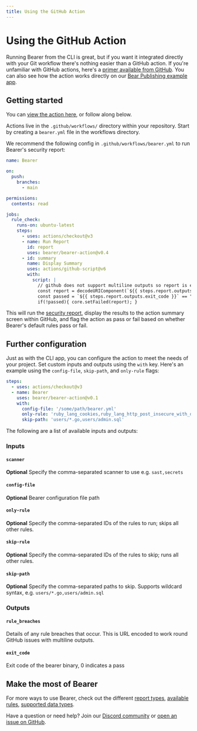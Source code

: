 ```yaml
---
title: Using the GitHub Action
---
```


# Using the GitHub Action

Running Bearer from the CLI is great, but if you want it integrated directly with your Git workflow there's nothing easier than a GitHub action. If you're unfamiliar with GitHub actions, here's a [primer available from GitHub](https://github.com/features/actions). You can also see how the action works directly on our [Bear Publishing example app](https://github.com/Bearer/bear-publishing/actions/workflows/bearer.yml).

## Getting started

You can [view the action here](https://github.com/marketplace/actions/bearer-security), or follow along below.

Actions live in the `.github/workflows/` directory within your repository. Start by creating a `bearer.yml` file in the workflows directory.

We recommend the following config in `.github/workflows/bearer.yml` to run Bearer's security report:

```yml
name: Bearer

on:
  push:
    branches:
      - main

permissions:
  contents: read

jobs:
  rule_check:
    runs-on: ubuntu-latest
    steps:
      - uses: actions/checkout@v3
      - name: Run Report
        id: report
        uses: bearer/bearer-action@v0.4
      - id: summary
        name: Display Summary
        uses: actions/github-script@v6
        with:
          script: |
            // github does not support multiline outputs so report is encoded
            const report = decodeURIComponent(`${{ steps.report.outputs.rule_breaches }}`);
            const passed = `${{ steps.report.outputs.exit_code }}` == "0";
            if(!passed){ core.setFailed(report); }
```

This will run the [security report](/explanations/reports), display the results to the action summary screen within GitHub, and flag the action as pass or fail based on whether Bearer's default rules pass or fail.

## Further configuration

Just as with the CLI app, you can configure the action to meet the needs of your project. Set custom inputs and outputs using the `with` key. Here's an example using the `config-file`, `skip-path`, and `only-rule` flags:

```yml
steps:
  - uses: actions/checkout@v3
  - name: Bearer
    uses: bearer/bearer-action@v0.1
    with:
      config-file: '/some/path/bearer.yml'
      only-rule: 'ruby_lang_cookies,ruby_lang_http_post_insecure_with_data'
      skip-path: 'users/*.go,users/admin.sql'
```

The following are a list of available inputs and outputs:

### Inputs

#### `scanner`

 **Optional** Specify the comma-separated scanner to use e.g. `sast,secrets`

#### `config-file`

**Optional** Bearer configuration file path

#### `only-rule`

**Optional** Specify the comma-separated IDs of the rules to run; skips all other rules.

#### `skip-rule`

**Optional** Specify the comma-separated IDs of the rules to skip; runs all other rules.

#### `skip-path`

**Optional** Specify the comma-separated paths to skip. Supports wildcard syntax, e.g. `users/*.go,users/admin.sql`

### Outputs

#### `rule_breaches`

Details of any rule breaches that occur. This is URL encoded to work round GitHub issues with multiline outputs.

#### `exit_code`

Exit code of the bearer binary, 0 indicates a pass

## Make the most of Bearer

For more ways to use Bearer, check out the different [report types](/explanations/reports/), [available rules](/reference/rules/), [supported data types](/reference/datatypes/).

Have a question or need help? Join our [Discord community]({{meta.links.discord}}) or [open an issue on GitHub]({{meta.links.issues}}).
